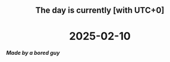 <h2 align=center>The day is currently [with UTC+0]</h2>
<h1 align=center><!--TIME BEGIN-->2025-02-10<!--TIME END--></h1>
<h5>Made by a bored guy</h5>

